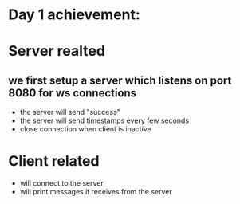# Day 1 achievement:
# Server realted 
## we first setup a server which listens on port 8080 for ws connections
* the server will send "success"
* the server will send timestamps every few seconds
* close connection when client is inactive


# Client related
* will connect to the server
* will print messages it receives from the server
